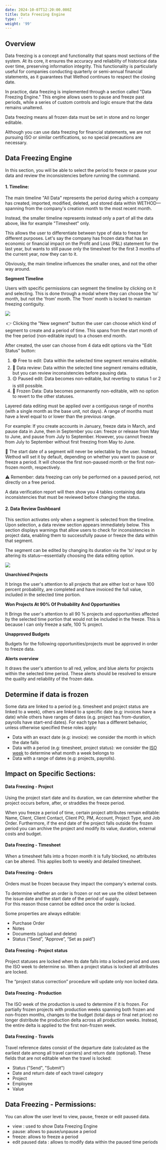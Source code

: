 ```yaml
---
date: 2024-10-07T12:20:00.000Z
title: Data Freezing Engine
type: ''
weight: '99'
---
```


## Overview

Data freezing is a concept and functionality that spans most sections of the system. At its core, it ensures the accuracy and reliability of historical data over time, preserving information integrity. This functionality is particularly useful for companies conducting quarterly or semi-annual financial statements, as it guarantees that Wethod continues to respect the closing date.

In practice, data freezing is implemented through a section called "Data Freezing Engine." This engine allows users to pause and freeze past periods, while a series of custom controls and logic ensure that the data remains unaltered.

Data freezing means all frozen data must be set in stone and no longer editable.

Although you can use data freezing for financial statements, we are not pursuing ISO or similar certifications, so no special precautions are necessary.

## Data Freezing Engine

In this section, you will be able to select the period to freeze or pause your data and review the inconsistencies before running the command.

#### 1. Timeline: 

The main timeline "All Data" represents the period during which a company has created, imported, modified, deleted, and stored data within WETHOD—spanning from the company's creation month to the most recent month.

Instead, the smaller timeline represents instead only a part of all the data above, like for example "Timesheet" only.

This allows the user to differentiate between type of data to freeze for different purposes. Let's say the company has frozen data that has an economic or financial impact on the Profit and Loss (P\&L) statement for the last year, but wants to still pause only the timesheet for the first 3 months of the current year, now they can to it.

Obviously, the main timeline influences the smaller ones, and not the other way around.

**Segment Timeline**

Users with specific permissions can segment the timeline by clicking on it and selecting. This is done through a modal where they can choose the 'to' month, but not the 'from' month. The 'from' month is locked to maintain freezing contiguity.

![](</uploads/gif data freezing.gif>)

 👉 Clicking the "New segment" button the user can choose which kind of segment to create and a period of time. This spans from the start month of the free period (non-editable input) to a chosen end month.

After created, the user can choose from 4 data edit options via the "Edit Status" button:

1. 🟢 Free to edit: Data within the selected time segment remains editable.
2. 🔵 Data review: Data within the selected time segment remains editable, but you can review inconsistencies before pausing data.
3. 🟡 Paused edit: Data becomes non-editable, but reverting to status 1 or 2 is still possible.
4. 🔘 Frozen Data: Data becomes permanently non-editable, with no option to revert to the other statuses.

Layered data editing must be applied over a contiguous range of months (with a single month as the base unit, not days). A range of months must have a level equal to or lower than the previous range.

For example: If you create accounts in January, freeze data in March, and pause data in June, then in September you can: freeze or release from May to June, and pause from July to September. However, you cannot freeze from July to September without first freezing from May to June.

📌 The start date of a segment will never be selectable by the user. Instead, Wethod will set it by default, depending on whether you want to pause or freeze a period. It will choose the first non-paused month or the first non-frozen month, respectively.

⚠️ Remember: data freezing can only be performed on a paused period, not directly on a free period.

A data verification report will then show you 4 tables containing data inconsistencies that must be reviewed before changing the status.

#### 2. Data Review Dashboard 

This section activates only when a segment is selected from the timeline. Upon selection, a data review section appears immediately below. This section displays warnings that allow users to check for inconsistencies in project data, enabling them to successfully pause or freeze the data within that segment.

The segment can be edited by changing its duration via the 'to' input or by altering its status—essentially choosing the data editing option.

![](</uploads/data freezing 2.gif>)

**Unarchived Projects**

It brings the user's attention to all projects that are either lost or have 100 percent probability, are completed and have invoiced the full value, included in the selected time portion.

**Won Projects At 90% Of Probability And Opportunities** 

It Brings the user's attention to all 90 % projects and opportunities affected by the selected time portion that would not be included in the freeze. This is because I can only freeze a safe, 100 % project.

**Unapproved Budgets**

Budgets for the following opportunities/projects must be approved in order to freeze data.

**Alerts overview**

It draws the user's attention to all red, yellow, and blue alerts for projects within the selected time period. These alerts should be resolved to ensure the quality and reliability of the frozen data. 

## Determine if data is frozen

Some data are linked to a period (e.g. timesheet and project status are linked to a week), others are linked to a specific date (e.g: invoices have a date) while others have ranges of dates (e.g. project has from-duration, payrolls have start-end dates). For each type has a different behavior, unless otherwise specified these roles apply:

* Data with an exact date (e.g: invoice): we consider the month in which the date falls
* Data with a period (e.g: timesheet, project status): we consider the [ISO week](https://www.notion.so/Data-Freezing-07508db4896345679b7e98aeab115c5b?pvs=21) to determine what month a week belongs to
* Data with a range of dates (e.g: projects, payrolls).

## Impact on Specific Sections:

#### **Data Freezing - Project**

Using the project start date and its duration, we can determine whether the project occurs before, after, or straddles the freeze period.

When you freeze a period of time, certain project attributes remain editable: Name, Client, Client Contact, Client PO, PM, Account, Project Type, and Job Order. Furthermore, if the end date of the project falls outside the frozen period you can archive the project and modify its value, duration, external costs and budget.

#### **Data Freezing - Timesheet**

When a timesheet falls into a frozen month it is fully blocked, no attributes can be altered. This applies both to weekly and detailed timesheet.

#### **Data Freezing - Orders**

Orders must be frozen because they impact the company's external costs.

To determine whether an order is frozen or not we use the oldest between the issue date and the start date of the period of supply.\
For this reason those cannot be edited once the order is locked.

Some properties are always editable:

* Purchase Order
* Notes
* Documents (upload and delete)
* Status (“Send”, “Approve”, “Set as paid”)

#### **Data Freezing - Project status**

Project statuses are locked when its date falls into a locked period and uses the ISO week to determine so. When a project status is locked all attributes are locked.

The “project status correction” procedure will update only non locked data.

#### **Data Freezing - Production**

The ISO week of the production is used to determine if it is frozen. For partially frozen projects with production weeks spanning both frozen and non-frozen months, changes to the budget (total days or final net price) no longer distribute the production delta across all production weeks. Instead, the entire delta is applied to the first non-frozen week.

#### **Data Freezing - Travels**

Travel reference dates consist of the departure date (calculated as the earliest date among all travel carriers) and return date (optional). These fields that are not editable when the travel is locked:

* Status ("Send", "Submit")
* Date and return date of each travel category
* Project
* Employee
* Value

## Data Freezing - Permissions:

You can allow the user level to view, pause, freeze or edit paused data.

* view : used to show Data Freezing Engine
* pause: allows to pause/unpause a period
* freeze: allows to freeze a period
* edit paused data : allows to modify data within the paused time periods
